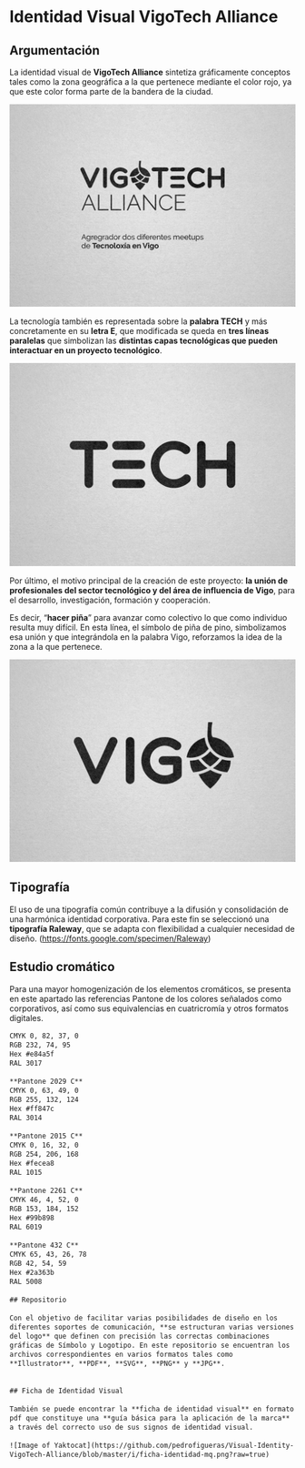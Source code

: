 # Identidad Visual VigoTech Alliance

## Argumentación

La identidad visual de **VigoTech Alliance** sintetiza gráficamente conceptos tales como la zona geográfica a la que pertenece mediante el color rojo, ya que este color forma parte de la bandera de la ciudad.

![Image of Yaktocat](https://github.com/pedrofigueras/Visual-Identity-VigoTech-Alliance/blob/master/i/p03.jpg?raw=true)


La tecnología también es representada sobre la **palabra TECH** y más concretamente en su **letra E**, que modificada se queda en **tres líneas paralelas** que simbolizan las **distintas capas tecnológicas que pueden interactuar en un proyecto tecnológico**.

![Image of Yaktocat](https://github.com/pedrofigueras/Visual-Identity-VigoTech-Alliance/blob/master/i/p01.jpg?raw=true)


Por último, el motivo principal de la creación de este proyecto: **la unión de profesionales del sector tecnológico y del área de influencia de Vigo**, para el desarrollo, investigación, formación y cooperación.  

Es decir, “**hacer piña**” para avanzar como colectivo lo que como individuo resulta muy difícil. En esta línea, el símbolo de piña de pino, simbolizamos esa unión y que integrándola en la palabra Vigo, reforzamos la idea de la zona a la que pertenece.

![Image of Yaktocat](https://github.com/pedrofigueras/Visual-Identity-VigoTech-Alliance/blob/master/i/p02.jpg?raw=true)


## Tipografía

El uso de una tipografía común contribuye a la difusión y consolidación de una harmónica identidad corporativa. Para este fin se seleccionó una **tipografía Raleway**, que se adapta con flexibilidad a cualquier necesidad de diseño. (https://fonts.google.com/specimen/Raleway)


## Estudio cromático

Para una mayor homogenización de los elementos cromáticos, se presenta en este apartado las referencias Pantone de los colores señalados como corporativos, así como sus equivalencias en cuatricromía y otros formatos digitales.

``` **Pantone 198 C**
CMYK 0, 82, 37, 0
RGB 232, 74, 95
Hex #e84a5f
RAL 3017

**Pantone 2029 C**
CMYK 0, 63, 49, 0
RGB 255, 132, 124
Hex #ff847c
RAL 3014

**Pantone 2015 C**
CMYK 0, 16, 32, 0
RGB 254, 206, 168
Hex #fecea8
RAL 1015

**Pantone 2261 C**
CMYK 46, 4, 52, 0
RGB 153, 184, 152
Hex #99b898
RAL 6019

**Pantone 432 C**
CMYK 65, 43, 26, 78
RGB 42, 54, 59
Hex #2a363b
RAL 5008

## Repositorio

Con el objetivo de facilitar varias posibilidades de diseño en los diferentes soportes de comunicación, **se estructuran varias versiones del logo** que definen con precisión las correctas combinaciones gráficas de Símbolo y Logotipo. En este repositorio se encuentran los archivos correspondientes en varios formatos tales como **Illustrator**, **PDF**, **SVG**, **PNG** y **JPG**.


## Ficha de Identidad Visual

También se puede encontrar la **ficha de identidad visual** en formato pdf que constituye una **guía básica para la aplicación de la marca** a través del correcto uso de sus signos de identidad visual. 

![Image of Yaktocat](https://github.com/pedrofigueras/Visual-Identity-VigoTech-Alliance/blob/master/i/ficha-identidad-mq.png?raw=true)